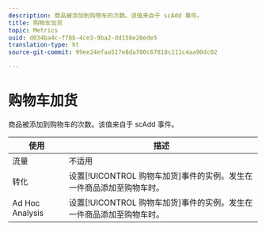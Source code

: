 ```yaml
---
description: 商品被添加到购物车的次数。该值来自于 scAdd 事件。
title: 购物车加货
topic: Metrics
uuid: d034ba4c-f78b-4ce3-9ba2-dd158e26ede5
translation-type: ht
source-git-commit: 99ee24efaa517e8da700c67818c111c4aa90dc02

---
```



# 购物车加货

商品被添加到购物车的次数。该值来自于 scAdd 事件。

| 使用 | 描述 |
|---|---|
| 流量 | 不适用 |
| 转化 | 设置[!UICONTROL 购物车加货]事件的实例。发生在一件商品添加至购物车时。 |
| Ad Hoc Analysis | 设置[!UICONTROL 购物车加货]事件的实例。发生在一件商品添加至购物车时。 |

